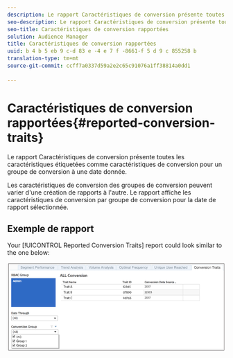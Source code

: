 ```yaml
---
description: Le rapport Caractéristiques de conversion présente toutes les caractéristiques étiquetées comme caractéristiques de conversion pour un groupe de conversion à une date donnée. Les caractéristiques de conversion des groupes de conversion peuvent varier d'une création de rapports à l'autre. Le rapport affiche les caractéristiques de conversion par groupe de conversion pour la date de rapport sélectionnée.
seo-description: Le rapport Caractéristiques de conversion présente toutes les caractéristiques étiquetées comme caractéristiques de conversion pour un groupe de conversion à une date donnée. Les caractéristiques de conversion des groupes de conversion peuvent varier d'une création de rapports à l'autre. Le rapport affiche les caractéristiques de conversion par groupe de conversion pour la date de rapport sélectionnée.
seo-title: Caractéristiques de conversion rapportées
solution: Audience Manager
title: Caractéristiques de conversion rapportées
uuid: b 4 b 5 eb 9 c-d 83 e -4 e 7 f -8661-f 5 d 9 c 855258 b
translation-type: tm+mt
source-git-commit: ccff7a0337d59a2e2c65c91076a1ff38814a0dd1

---
```



# Caractéristiques de conversion rapportées{#reported-conversion-traits}

Le rapport Caractéristiques de conversion présente toutes les caractéristiques étiquetées comme caractéristiques de conversion pour un groupe de conversion à une date donnée.

Les caractéristiques de conversion des groupes de conversion peuvent varier d'une création de rapports à l'autre. Le rapport affiche les caractéristiques de conversion par groupe de conversion pour la date de rapport sélectionnée.

## Exemple de rapport

Your [!UICONTROL Reported Conversion Traits] report could look similar to the one below:

![](assets/reported-conversion-traits.png)

